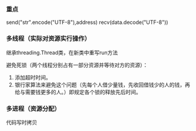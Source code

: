 ### 重点
send("str".encode("UTF-8"),address)
recv(data.decode("UTF-8"))

### 多线程（实际对资源实行操作）
继承threading.Thread类，在新类中重写run方法

避免死锁（两个线程分别占有一部分资源并等待对方的资源）：
1. 添加超时时间。
2. 银行家算法来避免这个问题（先每个人借少量钱，先收回借钱少的人的钱，再给与需要钱更多的人。）即规定各个锁的释放先后时间。

### 多进程（资源分配）
代码写时拷贝